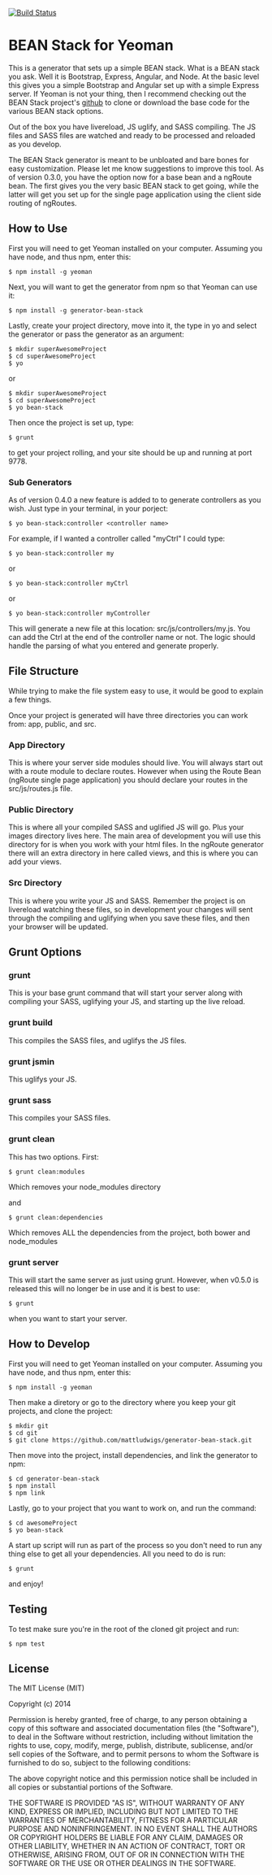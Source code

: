 [![Build Status](https://travis-ci.org/mattludwigs/generator-bean-stack.svg?branch=master)](https://travis-ci.org/mattludwigs/generator-bean-stack)

# BEAN Stack for Yeoman

This is a generator that sets up a simple BEAN stack. What is a BEAN stack you ask. Well it is Bootstrap, Express, Angular, and Node. At the basic level this gives you a simple Bootstrap and Angular set up with a simple Express server. If Yeoman is not your thing, then I recommend checking out the BEAN Stack project's [github](https://github.com/mattludwigs/BEAN-stack) to clone or download the base code for the various BEAN stack options.

Out of the box you have livereload, JS uglify, and SASS compiling. The JS files and SASS files are watched and ready to be processed and reloaded as you develop.

The BEAN Stack generator is meant to be unbloated and bare bones for easy customization. Please let me know suggestions to improve this tool. As of version 0.3.0, you have the option now for a base bean and a ngRoute bean. The first gives you the very basic BEAN stack to get going, while the latter will get you set up for the single page application using the client side routing of ngRoutes.

## How to Use

First you will need to get Yeoman installed on your computer. Assuming you have node, and thus npm, enter this:

```
$ npm install -g yeoman
```
Next, you will want to get the generator from npm so that Yeoman can use it:

```
$ npm install -g generator-bean-stack
```

Lastly, create your project directory, move into it, the type in yo and select the generator or pass the generator as an argument:

```
$ mkdir superAwesomeProject
$ cd superAwesomeProject
$ yo
```
or 
```
$ mkdir superAwesomeProject
$ cd superAwesomeProject
$ yo bean-stack
```

Then once the project is set up, type:

```
$ grunt
```
to get your project rolling, and your site should be up and running at port 9778.

### Sub Generators
As of version 0.4.0 a new feature is added to to generate controllers as you wish. Just type in your terminal, in your porject:

```
$ yo bean-stack:controller <controller name>
```
For example, if I wanted a controller called "myCtrl" I could type:

```
$ yo bean-stack:controller my
```
or 

```
$ yo bean-stack:controller myCtrl
```

or

```
$ yo bean-stack:controller myController
```

This will generate a new file at this location: src/js/controllers/my.js. You can add the Ctrl at the end of the controller name or not. The logic should handle the parsing of what you entered and generate properly.

## File Structure
While trying to make the file system easy to use, it would be good to explain a few things.

Once your project is generated will have three directories you can work from: app, public, and src.

### App Directory
This is where your server side modules should live. You will always start out with a route module to declare routes. However when using the Route Bean (ngRoute single page application) you should declare your routes in the src/js/routes.js file.

### Public Directory
This is where all your compiled SASS and uglified JS will go. Plus your images directory lives here. The main area of development you will use this directory for is when you work with your html files. In the ngRoute generator there will an extra directory in here called views, and this is where you can add your views.

### Src Directory
This is where you write your JS and SASS. Remember the project is on livereload watching these files, so in development your changes will sent through the compiling and uglifying when you save these files, and then your browser will be updated.

## Grunt Options

### grunt
This is your base grunt command that will start your server along with compiling your SASS, uglifying your JS, and starting up the live reload.

### grunt build
This compiles the SASS files, and uglifys the JS files.

### grunt jsmin
This uglifys your JS.

### grunt sass
This compiles your SASS files.

### grunt clean
This has two options. First:

```
$ grunt clean:modules
```
Which removes your node_modules directory

and

```
$ grunt clean:dependencies
```
Which removes ALL the dependencies from the project, both bower and node_modules

### grunt server
This will start the same server as just using grunt. However, when v0.5.0 is released this will no longer be in use and it is best to use:
```
$ grunt
```
when you want to start your server.


## How to Develop

First you will need to get Yeoman installed on your computer. Assuming you have node, and thus npm, enter this:

```
$ npm install -g yeoman
```

Then make a diretory or go to the directory where you keep your git projects, and clone the project:

```
$ mkdir git
$ cd git
$ git clone https://github.com/mattludwigs/generator-bean-stack.git
```

Then move into the project, install dependencies, and link the generator to npm:

```
$ cd generator-bean-stack
$ npm install
$ npm link
```
Lastly, go to your project that you want to work on, and run the command:

```
$ cd awesomeProject
$ yo bean-stack
```

A start up script will run as part of the process so you don't need to run any thing else to get all your dependencies. All you need to do is run:

```
$ grunt
```
and enjoy!

## Testing

To test make sure you're in the root of the cloned git project and run:

```
$ npm test
```

## License

The MIT License (MIT)

Copyright (c) 2014

Permission is hereby granted, free of charge, to any person obtaining a copy of this software and associated documentation files (the "Software"), to deal in the Software without restriction, including without limitation the rights to use, copy, modify, merge, publish, distribute, sublicense, and/or sell copies of the Software, and to permit persons to whom the Software is furnished to do so, subject to the following conditions:

The above copyright notice and this permission notice shall be included in all copies or substantial portions of the Software.

THE SOFTWARE IS PROVIDED "AS IS", WITHOUT WARRANTY OF ANY KIND, EXPRESS OR IMPLIED, INCLUDING BUT NOT LIMITED TO THE WARRANTIES OF MERCHANTABILITY, FITNESS FOR A PARTICULAR PURPOSE AND NONINFRINGEMENT. IN NO EVENT SHALL THE AUTHORS OR COPYRIGHT HOLDERS BE LIABLE FOR ANY CLAIM, DAMAGES OR OTHER LIABILITY, WHETHER IN AN ACTION OF CONTRACT, TORT OR OTHERWISE, ARISING FROM, OUT OF OR IN CONNECTION WITH THE SOFTWARE OR THE USE OR OTHER DEALINGS IN THE SOFTWARE.

